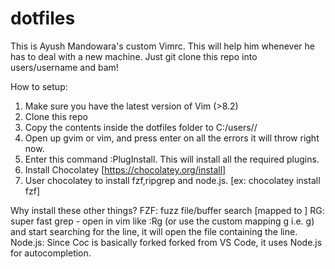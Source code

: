 # dotfiles
This is Ayush Mandowara's custom Vimrc. This will help him whenever he has to deal with a new machine. Just git clone this repo into users/username and bam!

How to setup:
1. Make sure you have the latest version of Vim (>8.2) 
2. Clone this repo
3. Copy the contents inside the dotfiles folder to C:/users/<username>/
4. Open up gvim or vim, and press enter on all the errors it will throw right now. 
5. Enter this command :PlugInstall. This will install all the required plugins. 
6. Install Chocolatey [https://chocolatey.org/install]
7. User chocolatey to install fzf,ripgrep and node.js. [ex: chocolatey install fzf]

Why install these other things?
FZF: fuzz file/buffer search [mapped to <Ctrl><F>]
RG: super fast grep - open in vim like :Rg (or use the custom mapping <leader>g i.e. <space>g) and start searching for the line, it will open the file containing the line. 
Node.js: Since Coc is basically forked forked from VS Code, it uses Node.js for autocompletion.
